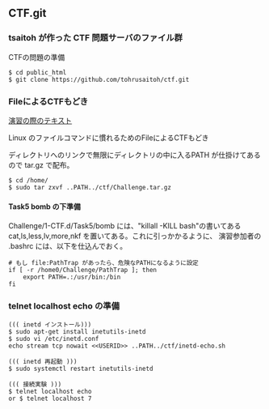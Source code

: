## CTF.git

### tsaitoh が作った CTF 問題サーバのファイル群

CTFの問題の準備
~~~
$ cd public_html
$ git clone https://github.com/tohrusaitoh/ctf.git
~~~

### FileによるCTFもどき

[演習の際のテキスト](https://www.ei.fukui-nct.ac.jp/2020/11/19/linux-file-access-2020/)

Linux のファイルコマンドに慣れるためのFileによるCTFもどき

ディレクトリへのリンクで無限にディレクトリの中に入るPATH
が仕掛けてあるので tar.gz で配布。
~~~
$ cd /home/
$ sudo tar zxvf ..PATH../ctf/Challenge.tar.gz
~~~

#### Task5 bomb の下準備

Challenge/1-CTF.d/Task5/bomb には、"killall -KILL bash"の書いてある
cat,ls,less,lv,more,nkf を置いてある。これに引っかかるように、
演習参加者の .bashrc には、以下を仕込んでおく。
~~~
# もし file:PathTrap があったら、危険なPATHになるように設定
if [ -r /home0/Challenge/PathTrap ]; then
    export PATH=.:/usr/bin:/bin
fi
~~~

### telnet localhost echo の準備

~~~
((( inetd インストール)))
$ sudo apt-get install inetutils-inetd
$ sudo vi /etc/inetd.conf
echo stream tcp nowait <<USERID>> ..PATH../ctf/inetd-echo.sh

((( inetd 再起動 )))
$ sudo systemctl restart inetutils-inetd

((( 接続実験 )))
$ telnet localhost echo
or $ telnet localhost 7
~~~

